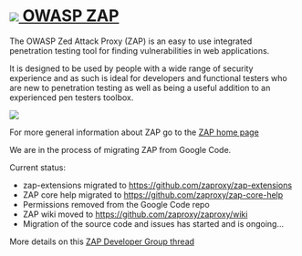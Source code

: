 # [![](https://raw.githubusercontent.com/wiki/zaproxy/zaproxy/images/zap32x32.png) OWASP ZAP](https://www.owasp.org/index.php/ZAP)
The OWASP Zed Attack Proxy (ZAP) is an easy to use integrated penetration testing tool for finding vulnerabilities in web applications.

It is designed to be used by people with a wide range of security experience and as such is ideal for developers and functional testers who are new to penetration testing as well as being a useful addition to an experienced pen testers toolbox.

[![](https://raw.githubusercontent.com/wiki/zaproxy/zaproxy/images/ZAP-Download.png)](https://github.com/zaproxy/zaproxy/wiki/Downloads?tm=2)

For more general information about ZAP go to the [ZAP home page](https://www.owasp.org/index.php/ZAP)

We are in the process of migrating ZAP from Google Code.

Current status:
* zap-extensions migrated to https://github.com/zaproxy/zap-extensions
* ZAP core help migrated to https://github.com/zaproxy/zap-core-help
* Permissions removed from the Google Code repo
* ZAP wiki moved to https://github.com/zaproxy/zaproxy/wiki
* Migration of the source code and issues has started and is ongoing...
 
More details on this [ZAP Developer Group thread](https://groups.google.com/d/msg/zaproxy-develop/H3GzoTf9MEI/Jco2UljUTkoJ)
